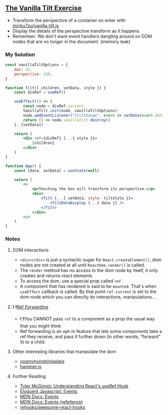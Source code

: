 ## [The Vanilla Tilt Exercise](https://react-hooks.netlify.app/5)

-   Transform the perspective of a container on enter with [micku7zu/vanilla-tilt.js](https://micku7zu.github.io/vanilla-tilt.js/)
-   Display the details of the perspective transform as it happens
-   Remember: We don't want event handlers dangling around on DOM nodes that are no longer in the document. (memory leak)

### My Solution

```jsx
const vanillaTiltOptions = {
    max: 25,
    perspective: 150,
}

function Tilt({ children, setData, style }) {
    const divRef = useRef()

    useEffect(() => {
        const node = divRef.current
        VanillaTilt.init(node, vanillaTiltOptions)
        node.addEventListener("tiltChange", event => setData(event.detail))
        return () => node.vanillaTilt.destroy()
    }, [setData])

    return (
        <div ref={divRef} {...{ style }}>
            {children}
        </div>
    )
}

function App() {
    const [data, setData] = useState(null)

    return (
        <>
            <p>Touching the box will transform its perspective.</p>
            <div>
                <Tilt {...{ setData, style: tiltStyle }}>
                    <TiltDataDisplay {...{ data }} />
                </Tilt>
            </div>
        </>
    )
}
```

### Notes

1.  DOM interactions

    -   `<div></div>` is just a syntactic sugar for `React.createElement()`, dom nodes are not created at all until `ReactDom.render()` is called.
    -   The `render` method has no access to the dom node by itself, it only creates and returns react elements
    -   To access the dom, use a special prop called `ref`
    -   A component that has rendered is said to be `mounted`. That's when `useEffect` callback is called. By that point `ref.current` is set to the dom node which you can directly do interactions, manipulations...

2.  ❗ ❗[Ref Forwarding](https://reactjs.org/docs/forwarding-refs.html)

    -   ❗ ❗You CANNOT pass `ref` to a component as a prop the usual way that you might think
    -   Ref forwarding is an opt-in feature that lets some components take a ref they receive, and pass it further down (in other words, “forward” it) to a child.

3.  Other interesting libraries that manipulate the dom

    -   [yoannmoinet/nipplejs](https://github.com/yoannmoinet/nipplejs)
    -   [hammer.js](https://github.com/hammerjs/hammer.js)

4.  Further Reading

    -   [ Tyler McGinnis: Understanding React's useRef Hook](https://ui.dev/useref/)
    -   [Eloquent Javascript: Events](https://eloquentjavascript.net/15_event.html)
    -   [MDN Docs: Events](https://developer.mozilla.org/en-US/docs/Learn/JavaScript/Building_blocks/Events)
    -   [MDN Docs: Events (refefence)](https://developer.mozilla.org/en-US/docs/Web/Events)
    -   [rehooks/awesome-react-hooks](https://github.com/rehooks/awesome-react-hooks)
